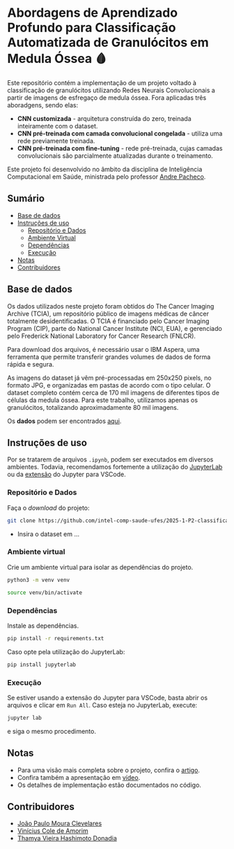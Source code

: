 # Abordagens de Aprendizado Profundo para Classificação Automatizada de Granulócitos em Medula Óssea 🩸

Este repositório contém a implementação de um projeto voltado à classificação de granulócitos utilizando Redes Neurais Convolucionais a partir de imagens de esfregaço de medula óssea. Fora aplicadas três aboradgens, sendo elas:
 - **CNN customizada** - arquitetura construída do zero, treinada inteiramente com o dataset.
 - **CNN pré-treinada com camada convolucional congelada** - utiliza uma rede previamente treinada.
 - **CNN pré-treinada com fine-tuning** - rede pré-treinada, cujas camadas convolucionais são parcialmente atualizadas durante o treinamento.

Este projeto foi desenvolvido no âmbito da disciplina de Inteligência Computacional em Saúde, ministrada pelo professor [Andre Pacheco](https://github.com/paaatcha). 

## Sumário
 - [Base de dados](#base-de-dados)
 - [Instruções de uso](#instruções-de-uso)
   - [Repositório e Dados](#repositório-e-dados)
   - [Ambiente Virtual](#ambiente-virtual)
   - [Dependências](#dependências)
   - [Execução](#execução)
 - [Notas](#notas)
 - [Contribuidores](#contribuidores)

## Base de dados
Os dados utilizados neste projeto foram obtidos do The Cancer Imaging Archive (TCIA), um repositório público de imagens médicas de câncer totalmente desidentificadas. O TCIA é financiado pelo Cancer Imaging Program (CIP), parte do National Cancer Institute (NCI, EUA), e gerenciado pelo Frederick National Laboratory for Cancer Research (FNLCR).

Para download dos arquivos, é necessário usar o IBM Aspera, uma ferramenta que permite transferir grandes volumes de dados de forma rápida e segura.

As imagens do dataset já vêm pré-processadas em 250x250 pixels, no formato JPG, e organizadas em pastas de acordo com o tipo celular. O dataset completo contém cerca de 170 mil imagens de diferentes tipos de células da medula óssea. Para este trabalho, utilizamos apenas os granulócitos, totalizando aproximadamente 80 mil imagens.

Os **dados** podem ser encontrados [aqui](https://www.cancerimagingarchive.net/collection/bone-marrow-cytomorphology_mll_helmholtz_fraunhofer/).

## Instruções de uso
Por se tratarem de arquivos `.ipynb`, podem ser executados em diversos ambientes. Todavia, recomendamos fortemente a utilização do [JupyterLab](https://jupyter.org/install) ou da [extensão](https://marketplace.visualstudio.com/items?itemName=ms-toolsai.jupyter) do Jupyter para VSCode.

### Repositório e Dados
Faça o *download* do projeto:
```bash
git clone https://github.com/intel-comp-saude-ufes/2025-1-P2-classificacao-automatica-de-granulocitos-em-medula-ossea.git && cd 2025-1-P2-classificacao-automatica-de-granulocitos-em-medula-ossea
```
 - Insira o dataset em ...

### Ambiente virtual
Crie um ambiente virtual para isolar as dependências do projeto.
```bash
python3 -m venv venv
```
```bash
source venv/bin/activate
```

### Dependências
Instale as dependências.
```bash
pip install -r requirements.txt
```
Caso opte pela utilização do JupyterLab:
```bash
pip install jupyterlab
```

### Execução
Se estiver usando a extensão do Jupyter para VSCode, basta abrir os arquivos e clicar em `Run All`. Caso esteja no JupyterLab, execute:
```bash
jupyter lab
```
e siga o mesmo procedimento.

## Notas
 - Para uma visão mais completa sobre o projeto, confira o [artigo]().
 - Confira também a apresentação em [vídeo]().
 - Os detalhes de implementação estão documentados no código.

## Contribuidores
 - [João Paulo Moura Clevelares](https://github.com/vortex2jm)
 - [Vinícius Cole de Amorim](https://github.com/viniciuscole)
 - [Thamya Vieira Hashimoto Donadia](https://github.com/thamyadonadia?tab=repositories)
